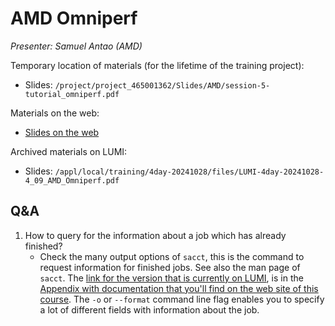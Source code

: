 # AMD Omniperf

<!-- Cannot do in full italics as the ã is misplaced which is likely an mkdocs bug. -->
*Presenter: Samuel Antao (AMD)*

<!--
Course materials will be provided during and after the course.
-->

<!--
<video src="https://462000265.lumidata.eu/4day-20241028/recordings/4_09_AMD_Omniperf.mp4" controls="controls">
</video>
-->

Temporary location of materials (for the lifetime of the training project):

-   Slides: `/project/project_465001362/Slides/AMD/session-5-tutorial_omniperf.pdf`

Materials on the web:

-   [Slides on the web](https://462000265.lumidata.eu/4day-20241028/files/LUMI-4day-20241028-4_09_AMD_Omniperf.pdf)

Archived materials on LUMI:

-   Slides: `/appl/local/training/4day-20241028/files/LUMI-4day-20241028-4_09_AMD_Omniperf.pdf`

<!--
-   Recording: `/appl/local/training/4day-20241028/recordings/4_09_AMD_Omniperf.mp4`
-->


## Q&A

1.  How to query for the information about a job which has already finished?
    -   Check the many output options of `sacct`, this is the command to request information for finished jobs. See also the man page of `sacct`. The [link for the version that is currently on LUMI](https://slurm.schedmd.com/archive/slurm-23.02.7/sacct.html), is in the [Appendix with documentation that you'll find on the web site of this course](A01_Documentation.md). The `-o` or `--format` command line flag enables you to specify a lot of different fields with information about the job.
